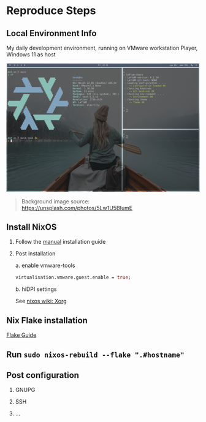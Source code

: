 # Reproduce Steps

## Local Environment Info

My daily development environment, running on VMware workstation Player, Windows 11 as host

![screenshot](./screenshot.png)

> Background image source: https://unsplash.com/photos/5Lw1U5BIumE

## Install NixOS

1. Follow the [manual](https://nixos.org/manual/nixos/stable/index.html) installation guide

2. Post installation

    a. enable vmware-tools

    ```nix
    virtualisation.vmware.guest.enable = true;
    ```
    b. hiDPI settings

    See [nixos wiki: Xorg](https://nixos.wiki/wiki/Xorg)

## Nix Flake installation

[Flake Guide](https://nixos.wiki/wiki/Flakes)

## Run `sudo nixos-rebuild --flake ".#hostname"`

## Post configuration

1. GNUPG

2. SSH

3. ...
